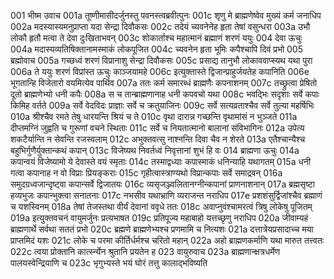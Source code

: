 001	भीष्म उवाच
001a	तूष्णीमासीदर्जुनस्तु पवनस्त्वब्रवीत्पुनः
001c	शृणु मे ब्राह्मणेष्वेव मुख्यं कर्म जनाधिप
002a	मदस्यास्यमनुप्राप्ता यदा सेन्द्रा दिवौकसः
002c	तदेयं च्यवनेनेह हृता तेषां वसुन्धरा
003a	उभौ लोकौ हृतौ मत्वा ते देवा दुःखिताभवन्
003c	शोकार्ताश्च महात्मानं ब्रह्माणं शरणं ययुः
004	देवा ऊचुः
004a	मदास्यव्यतिषिक्तानामस्माकं लोकपूजित
004c	च्यवनेन हृता भूमिः कपैश्चापि दिवं प्रभो
005	ब्रह्मोवाच
005a	गच्छध्वं शरणं विप्रानाशु सेन्द्रा दिवौकसः
005c	प्रसाद्य तानुभौ लोकाववाप्स्यथ यथा पुरा
006a	ते ययुः शरणं विप्रांस्त ऊचुः काञ्जयामहे
006c	इत्युक्तास्ते द्विजान्प्राहुर्जयतेह कपानिति
006e	भूगतान्हि विजेतारो वयमित्येव पार्थिव
007a	ततः कर्म समारब्धं ब्राह्मणैः कपनाशनम्
007c	तच्छ्रुत्वा प्रेषितो दूतो ब्राह्मणेभ्यो धनी कपैः
008a	स च तान्ब्राह्मणानाह धनी कपवचो यथा
008c	भवद्भिः सदृशाः सर्वे कपाः किमिह वर्तते
009a	सर्वे वेदविदः प्राज्ञाः सर्वे च क्रतुयाजिनः
009c	सर्वे सत्यव्रताश्चैव सर्वे तुल्या महर्षिभिः
010a	श्रीश्चैव रमते तेषु धारयन्ति श्रियं च ते
010c	वृथा दारान्न गच्छन्ति वृथामांसं न भुञ्जते
011a	दीप्तमग्निं जुह्वति च गुरूणां वचने स्थिताः
011c	सर्वे च नियतात्मानो बालानां संविभागिनः
012a	उपेत्य शकटैर्यान्ति न सेवन्ति रजस्वलाम्
012c	अभुक्तवत्सु नाश्नन्ति दिवा चैव न शेरते
013a	एतैश्चान्यैश्च बहुभिर्गुणैर्युक्तान्कथं कपान्
013c	विजेष्यथ निवर्तध्वं निवृत्तानां शुभं हि वः
014	ब्राह्मणा ऊचुः
014a	कपान्वयं विजेष्यामो ये देवास्ते वयं स्मृताः
014c	तस्माद्वध्याः कपास्माकं धनिन्याहि यथागतम्
015a	धनी गत्वा कपानाह न वो विप्राः प्रियङ्कराः
015c	गृहीत्वास्त्राण्यथो विप्रान्कपाः सर्वे समाद्रवन्
016a	समुदग्रध्वजान्दृष्ट्वा कपान्सर्वे द्विजातयः
016c	व्यसृजञ्ज्वलितानग्नीन्कपानां प्राणनाशनान्
017a	ब्रह्मसृष्टा हव्यभुजः कपान्भुक्त्वा सनातनाः
017c	नभसीव यथाभ्राणि व्यराजन्त नराधिप
017e	प्रशशंसुर्द्विजांश्चैव ब्रह्माणं च यशस्विनम्
018a	तेषां तेजस्तथा वीर्यं देवानां ववृधे ततः
018c	अवाप्नुवंश्चामरत्वं त्रिषु लोकेषु पूजितम्
019a	इत्युक्तवचनं वायुमर्जुनः प्रत्यभाषत
019c	प्रतिपूज्य महाबाहो यत्तच्छृणु नराधिप
020a	जीवाम्यहं ब्राह्मणार्थे सर्वथा सततं प्रभो
020c	ब्रह्मणे ब्राह्मणेभ्यश्च प्रणमामि च नित्यशः
021a	दत्तात्रेयप्रसादाच्च मया प्राप्तमिदं यशः
021c	लोके च परमा कीर्तिर्धर्मश्च चरितो महान्
022a	अहो ब्राह्मणकर्माणि यथा मारुत तत्त्वतः
022c	त्वया प्रोक्तानि कार्त्स्न्येन श्रुतानि प्रयतेन ह
023	वायुरुवाच
023a	ब्राह्मणान्क्षत्रधर्मेण पालयस्वेन्द्रियाणि च
023c	भृगुभ्यस्ते भयं घोरं तत्तु कालाद्भविष्यति
